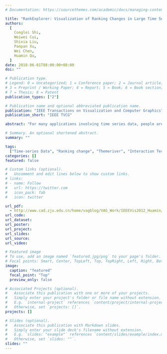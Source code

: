 ```yaml
---
# Documentation: https://sourcethemes.com/academic/docs/managing-content/

title: "RankExplorer: Visualization of Ranking Changes in Large Time Series Data."
authors:
  [
    Conglei Shi,
    Weiwei Cui,
    Shixia Liu,
    Panpan Xu,
    Wei Chen,
    Huamin Qu,
  ]
date: 2018-06-01T08:00:00+08:00
doi: ""

# Publication type.
# Legend: 0 = Uncategorized; 1 = Conference paper; 2 = Journal article;
# 3 = Preprint / Working Paper; 4 = Report; 5 = Book; 6 = Book section;
# 7 = Thesis; 8 = Patent
publication_types: ["2"]

# Publication name and optional abbreviated publication name.
publication: "IEEE Transactions on Visualization and Computer Graphics"
publication_short: "IEEE TVCG"

abstract: "For many applications involving time series data, people are often interested in the changes of item values over time as well as their ranking changes. For example, people search many words via search engines like Google and Bing every day. Analysts are interested in both the absolute searching number for each word as well as their relative rankings. Both sets of statistics may change over time. For very large time series data with thousands of items, how to visually present ranking changes is an interesting challenge. In this paper, we propose RankExplorer, a novel visualization method based on ThemeRiver to reveal the ranking changes. Our method consists of four major components: 1) a segmentation method which partitions a large set of time series curves into a manageable number of ranking categories; 2) an extended ThemeRiver view with embedded color bars and changing glyphs to show the evolution of aggregation values related to each ranking category over time as well as the content changes in each ranking category; 3) a trend curve to show the degree of ranking changes over time; 4) rich user interactions to support interactive exploration of ranking changes. We have applied our method to some real time series data and the case studies demonstrate that our method can reveal the underlying patterns related to ranking changes which might otherwise be obscured in traditional visualizations."

# Summary. An optional shortened abstract.
summary: ""

tags:
  ["Time-series Data", "Ranking change", "Themeriver", "Interaction Techniques"]
categories: []
featured: false

# Custom links (optional).
#   Uncomment and edit lines below to show custom links.
# links:
# - name: Follow
#   url: https://twitter.com
#   icon_pack: fab
#   icon: twitter

url_pdf:
  - http://www.cad.zju.edu.cn/home/vagblog/VAG_Work/IEEEVis2012_Huamin/infovis2012.pdf
url_code:
url_dataset:
url_poster:
url_project:
url_slides:
url_source:
url_video:

# Featured image
# To use, add an image named `featured.jpg/png` to your page's folder.
# Focal points: Smart, Center, TopLeft, Top, TopRight, Left, Right, BottomLeft, Bottom, BottomRight.
image:
  caption: "featured"
  focal_point: "Top"
  preview_only: false

# Associated Projects (optional).
#   Associate this publication with one or more of your projects.
#   Simply enter your project's folder or file name without extension.
#   E.g. `internal-project` references `content/project/internal-project/index.md`.
#   Otherwise, set `projects: []`.
projects: []

# Slides (optional).
#   Associate this publication with Markdown slides.
#   Simply enter your slide deck's filename without extension.
#   E.g. `slides: "example"` references `content/slides/example/index.md`.
#   Otherwise, set `slides: ""`.
slides: ""
---
```

